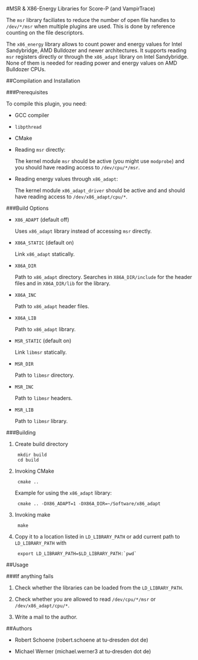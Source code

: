 #MSR & X86-Energy Libraries for Score-P (and VampirTrace)

The `msr` library faciliates to reduce the number of open file handles to `/dev/*/msr` when multiple
plugins are used. This is done by reference counting on the file descriptors.

The `x86_energy` library allows to count power and energy values for Intel Sandybridge, AMD Bulldozer
and newer architectures. It supports reading `msr` registers directly or through the `x86_adapt`
library on Intel Sandybridge. None of them is needed for reading power and energy values on
AMD Bulldozer CPUs.

##Compilation and Installation

###Prerequisites

To compile this plugin, you need:

* GCC compiler

* `libpthread`

* CMake

* Reading `msr` directly:

    The kernel module `msr` should be active (you might use `modprobe`) and you should have reading
    access to `/dev/cpu/*/msr`.

* Reading energy values through `x86_adapt`:

    The kernel module `x86_adapt_driver` should be active and and should have reading access to
    `/dev/x86_adapt/cpu/*`.

###Build Options

* `X86_ADAPT` (default off)

    Uses `x86_adapt` library instead of accessing `msr` directly.


* `X86A_STATIC` (default on)

    Link `x86_adapt` statically.

* `X86A_DIR`

    Path to `x86_adapt` directory.
    Searches in `X86A_DIR/include` for the header files and in `X86A_DIR/lib` for the library.


* `X86A_INC`

    Path to `x86_adapt` header files.

* `X86A_LIB`

    Path to `x86_adapt` library.


* `MSR_STATIC` (default on)

    Link `libmsr` statically.

* `MSR_DIR`

    Path to `libmsr` directory.

* `MSR_INC`

    Path to `libmsr` headers.

* `MSR_LIB`

    Path to `libmsr` library.

###Building

1. Create build directory

        mkdir build
        cd build

2. Invoking CMake

        cmake ..

    Example for using the `x86_adapt` library:

        cmake .. -DX86_ADAPT=1 -DX86A_DIR=~/Software/x86_adapt

3. Invoking make

        make

4. Copy it to a location listed in `LD_LIBRARY_PATH` or add current path to `LD_LIBRARY_PATH` with

        export LD_LIBRARY_PATH=$LD_LIBRARY_PATH:`pwd`

##Usage

###If anything fails

1. Check whether the libraries can be loaded from the `LD_LIBRARY_PATH`.

2. Check whether you are allowed to read `/dev/cpu/*/msr` or `/dev/x86_adapt/cpu/*`.

3. Write a mail to the author.

##Authors

* Robert Schoene (robert.schoene at tu-dresden dot de)

* Michael Werner (michael.werner3 at tu-dresden dot de)
